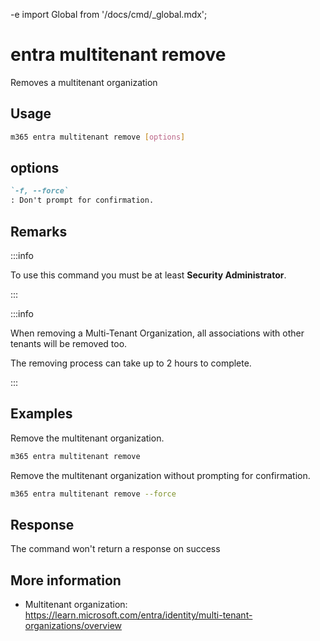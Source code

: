 -e <!-- DISCLAIMER: All secrets, passwords, and sensitive values in this document are examples only and not real credentials. -->
import Global from '/docs/cmd/_global.mdx';

# entra multitenant remove

Removes a multitenant organization

## Usage

```sh
m365 entra multitenant remove [options]
```

## options

```md definition-list
`-f, --force`
: Don't prompt for confirmation.
```

<Global />

## Remarks

:::info

To use this command you must be at least **Security Administrator**.

:::

:::info

When removing a Multi-Tenant Organization, all associations with other tenants will be removed too.

The removing process can take up to 2 hours to complete.

:::

## Examples

Remove the multitenant organization.

```sh
m365 entra multitenant remove
```

Remove the multitenant organization without prompting for confirmation.

```sh
m365 entra multitenant remove --force
```

## Response

The command won't return a response on success

## More information

- Multitenant organization: https://learn.microsoft.com/entra/identity/multi-tenant-organizations/overview
